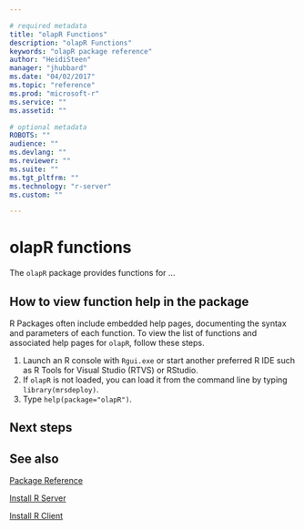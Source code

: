 ```yaml
---

# required metadata
title: "olapR Functions"
description: "olapR Functions"
keywords: "olapR package reference"
author: "HeidiSteen"
manager: "jhubbard"
ms.date: "04/02/2017"
ms.topic: "reference"
ms.prod: "microsoft-r"
ms.service: ""
ms.assetid: ""

# optional metadata
ROBOTS: ""
audience: ""
ms.devlang: ""
ms.reviewer: ""
ms.suite: ""
ms.tgt_pltfrm: ""
ms.technology: "r-server"
ms.custom: ""

---
```


# olapR functions

The `olapR` package provides functions for ... 


## How to view function help in the package

R Packages often include embedded help pages, documenting the syntax and parameters of each function. To view the list of functions and associated help pages for `olapR`, follow these steps.

1. Launch an R console with `Rgui.exe` or start another preferred R IDE such as R Tools for Visual Studio (RTVS) or RStudio.
2. If `olapR` is not loaded, you can load it from the command line by typing `library(mrsdeploy)`.
3. Type `help(package="olapR")`.


## Next steps


## See also

[Package Reference](../package-reference.md)

[Install R Server](~/rserver.md)

[Install R Client](~/r-client.md)